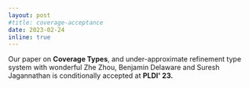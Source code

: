 ```yaml
---
layout: post
#title: coverage-acceptance
date: 2023-02-24 
inline: true
---
```


Our paper on **Coverage Types**, and under-approximate refinement type system with wonderful Zhe Zhou, Benjamin Delaware and Suresh Jagannathan is conditionally accepted at **PLDI' 23.**